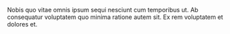 Nobis quo vitae omnis ipsum sequi nesciunt cum temporibus ut. Ab consequatur voluptatem quo minima ratione autem sit. Ex rem voluptatem et dolores et.